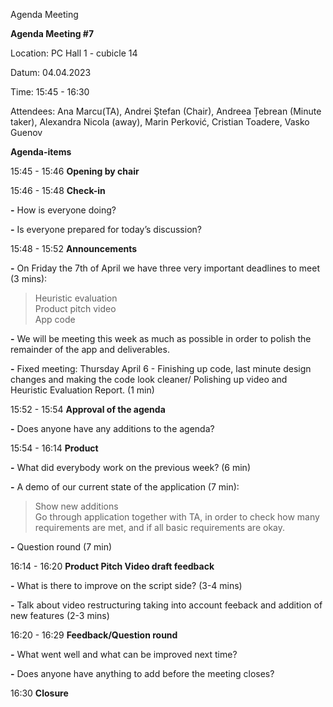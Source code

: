 Agenda Meeting

**Agenda Meeting #7**

Location: 	PC Hall 1 - cubicle 14

Datum: 	04.04.2023

Time: 	15:45 - 16:30

Attendees:		Ana Marcu(TA), Andrei Ştefan (Chair), Andreea Țebrean (Minute taker), Alexandra Nicola (away), Marin Perković, Cristian Toadere, Vasko Guenov


**Agenda-items**

15:45 - 15:46	**Opening by chair**


15:46 - 15:48	**Check-in**

**-** How is everyone doing?

**-** Is everyone prepared for today’s discussion?


15:48 - 15:52	**Announcements**

**-** On Friday the 7th of April we have three very important deadlines to meet (3 mins):
> Heuristic evaluation \
> Product pitch video \
> App code



**-** We will be meeting this week as much as possible in order to polish the remainder of the app and deliverables.

**-** Fixed meeting: Thursday April 6 - Finishing up code, last minute design changes and making the code look cleaner/ Polishing up video and Heuristic Evaluation Report. (1 min)


15:52 - 15:54	**Approval of the agenda**

**-** Does anyone have any additions to the agenda?

15:54 - 16:14	**Product**

**-** What did everybody work on the previous week? (6 min)

**-** A demo of our current state of the application (7 min):
> Show new additions \
> Go through application together with TA, in order to check how many requirements are met, and if all basic requirements are okay.

**-** Question round (7 min)


16:14 - 16:20	**Product Pitch Video draft feedback**

**-** What is there to improve on the script side? (3-4 mins)

**-** Talk about video restructuring taking into account feeback and addition of new features (2-3 mins)


16:20 - 16:29	**Feedback/Question round**

**-** What went well and what can be improved next time?

**-** Does anyone have anything to add before the meeting closes?

16:30		**Closure**







